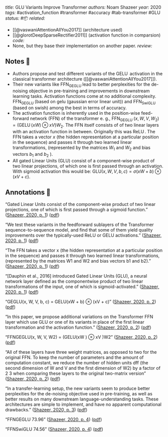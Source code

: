 *title:* GLU Variants Improve Transformer
*authors:* Noam Shazeer
*year:* 2020
*tags:* #activation_function #transformer #accuracy #tab-transformer #GLU
*status:* #📦 
*related:*
- [[@vaswaniAttentionAllYou2017]] (architecture used)
- [[@glorotDeepSparseRectifier2011]] (activation function in comparsion)
*code:*
- None, but they base their implementation on another paper.
*review:*

## Notes 📍
- Authors propose and test different variants of the $\operatorname{GELU}$ activation in the classical transformer architecture ([[@vaswaniAttentionAllYou2017]]).
- Their new variants like $\operatorname{FFN}_{\text {GEGLU }}$ lead to better perplexities for the de-noising objective in pre-training and improvements in downstream learning tasks. Activation functions come at no additional complexity. $\operatorname{FFN}_{\text {GEGLU }}$ (based on gelu (gaussian error linear unit)) and $\operatorname{FFN}_{\text {SwiGLU }}$ (based on swish) among the best in terms of accuracy. 
-  The activation function is inherently used in the position-wise feed-forward network (FFN) of the transformer e. g., $\operatorname{FFN}_{\text {GEGLU }}\left(x, W, V, W_2\right)=(\operatorname{GELU}(x W) \otimes x V) W_2$. The FFN itself consists of of two linear layers with an activation function in between. Originally this was $\operatorname{ReLU}$. The FFN takes a vector $x$ (the hidden representation at a particular position in the sequence) and passes it through two learned linear transformations, (represented by the matrices $W_1$ and $W_2$ and bias vectors $b_1$ and $b_2$ ).
- All gated Linear Units (GLU) consist of a component-wise product of two linear projections, of which one is first passed through an activation. With sigmoid activation this would be: $\mathrm{GLU}(x, W, V, b, c)=\sigma(x W+b) \otimes(x V+c)$.

## Annotations 📖
“Gated Linear Units consist of the component-wise product of two linear projections, one of which is first passed through a sigmoid function.” ([Shazeer, 2020, p. 1](zotero://select/library/items/QJWAK9LR)) ([pdf](zotero://open-pdf/library/items/6ZX9BFUF?page=1&annotation=2UQCS39Y))

“We test these variants in the feedforward sublayers of the Transformer  sequence-to-sequence model, and find that some of them yield quality improvements over the typically-used ReLU or GELU activations.” ([Shazeer, 2020, p. 1](zotero://select/library/items/QJWAK9LR)) ([pdf](zotero://open-pdf/library/items/6ZX9BFUF?page=1&annotation=Y6VPNJPP))

“The FFN takes a vector x (the hidden representation at a particular position in the sequence) and passes it through two learned linear transformations, (represented by the matrices W1 and W2 and bias vectors b1 and b2).” ([Shazeer, 2020, p. 1](zotero://select/library/items/QJWAK9LR)) ([pdf](zotero://open-pdf/library/items/6ZX9BFUF?page=1&annotation=Q47E2F3E))

“[Dauphin et al., 2016] introduced Gated Linear Units (GLU), a neural network layer defined as the componentwise product of two linear transformations of the input, one of which is sigmoid-activated.” ([Shazeer, 2020, p. 1](zotero://select/library/items/QJWAK9LR)) ([pdf](zotero://open-pdf/library/items/6ZX9BFUF?page=1&annotation=X743SY7B))

“GEGLU(x, W, V, b, c) = GELU(xW + b) ⊗ (xV + c)” ([Shazeer, 2020, p. 2](zotero://select/library/items/QJWAK9LR)) ([pdf](zotero://open-pdf/library/items/6ZX9BFUF?page=2&annotation=3D8YVEAK))

“In this paper, we propose additional variations on the Transformer FFN layer which use GLU or one of its variants in place of the first linear transformation and the activation function.” ([Shazeer, 2020, p. 2](zotero://select/library/items/QJWAK9LR)) ([pdf](zotero://open-pdf/library/items/6ZX9BFUF?page=2&annotation=2ZVS3MJW))

“FFNGEGLU(x, W, V, W2) = (GELU(xW ) ⊗ xV )W2” ([Shazeer, 2020, p. 2](zotero://select/library/items/QJWAK9LR)) ([pdf](zotero://open-pdf/library/items/6ZX9BFUF?page=2&annotation=VDV8GTFB))

“All of these layers have three weight matrices, as opposed to two for the original FFN. To keep the number of parameters and the amount of computation constant, we reduce the number of hidden units dff (the second dimension of W and V and the first dimension of W2) by a factor of 2 3 when comparing these layers to the original two-matrix version” ([Shazeer, 2020, p. 2](zotero://select/library/items/QJWAK9LR)) ([pdf](zotero://open-pdf/library/items/6ZX9BFUF?page=2&annotation=USJHG6XY))

“In a transfer-learning setup, the new variants seem to produce better perplexities for the de-noising objective used in pre-training, as well as better results on many downstream language-understanding tasks. These architectures are simple to implement, and have no apparent computational drawbacks.” ([Shazeer, 2020, p. 3](zotero://select/library/items/QJWAK9LR)) ([pdf](zotero://open-pdf/library/items/6ZX9BFUF?page=3&annotation=8Q53SBBN))

“FFNGEGLU 73.96” ([Shazeer, 2020, p. 4](zotero://select/library/items/QJWAK9LR)) ([pdf](zotero://open-pdf/library/items/6ZX9BFUF?page=4&annotation=L9AKNG5J))

“FFNSwiGLU 74.56” ([Shazeer, 2020, p. 4](zotero://select/library/items/QJWAK9LR)) ([pdf](zotero://open-pdf/library/items/6ZX9BFUF?page=4&annotation=54HT2H72))